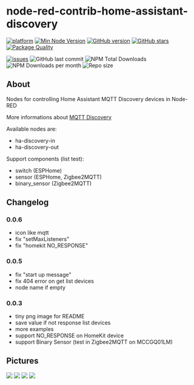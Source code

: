 # node-red-contrib-home-assistant-discovery

[![platform](https://img.shields.io/badge/platform-Node--RED-red?logo=nodered)](https://nodered.org)
[![Min Node Version](https://img.shields.io/node/v/node-red-contrib-home-assistant-discovery.svg)](https://nodejs.org/en/)
[![GitHub version](https://img.shields.io/github/package-json/v/twocolors/node-red-contrib-home-assistant-discovery?logo=npm)](https://www.npmjs.com/package/node-red-contrib-home-assistant-discovery)
[![GitHub stars](https://img.shields.io/github/stars/twocolors/node-red-contrib-home-assistant-discovery)](https://github.com/twocolors/node-red-contrib-home-assistant-discovery/stargazers)
[![Package Quality](https://packagequality.com/shield/node-red-contrib-home-assistant-discovery.svg)](https://packagequality.com/#?package=node-red-contrib-home-assistant-discovery)

[![issues](https://img.shields.io/github/issues/twocolors/node-red-contrib-home-assistant-discovery?logo=github)](https://github.com/twocolors/node-red-contrib-home-assistant-discovery/issues)
![GitHub last commit](https://img.shields.io/github/last-commit/twocolors/node-red-contrib-home-assistant-discovery)
![NPM Total Downloads](https://img.shields.io/npm/dt/node-red-contrib-home-assistant-discovery.svg)
![NPM Downloads per month](https://img.shields.io/npm/dm/node-red-contrib-home-assistant-discovery)
![Repo size](https://img.shields.io/github/repo-size/twocolors/node-red-contrib-home-assistant-discovery)

## About

Nodes for controlling Home Assistant MQTT Discovery devices in Node-RED

More informations about [MQTT Discovery](https://www.home-assistant.io/docs/mqtt/discovery/)

Available nodes are:
* ha-discovery-in
* ha-discovery-out

Support components (list test):
* switch (ESPHome)
* sensor (ESPHome, Zigbee2MQTT)
* binary_sensor (Zigbee2MQTT)

## Changelog

### 0.0.6
- icon like mqtt
- fix "setMaxListeners"
- fix "homekit NO_RESPONSE"

### 0.0.5
- fix "start up message"
- fix 404 error on get list devices
- node name if empty

### 0.0.3
- tiny png image for README
- save value if not response list devices
- more examples
- support NO_RESPONSE on HomeKit device
- support Binary Sensor (test in Zigbee2MQTT on MCCGQ01LM)

## Pictures

<img src="https://github.com/twocolors/node-red-contrib-home-assistant-discovery/raw/main/readme/flow.png">
<img src="https://github.com/twocolors/node-red-contrib-home-assistant-discovery/raw/main/readme/server.png">
<img src="https://github.com/twocolors/node-red-contrib-home-assistant-discovery/raw/main/readme/in.png">
<img src="https://github.com/twocolors/node-red-contrib-home-assistant-discovery/raw/main/readme/out.png">

